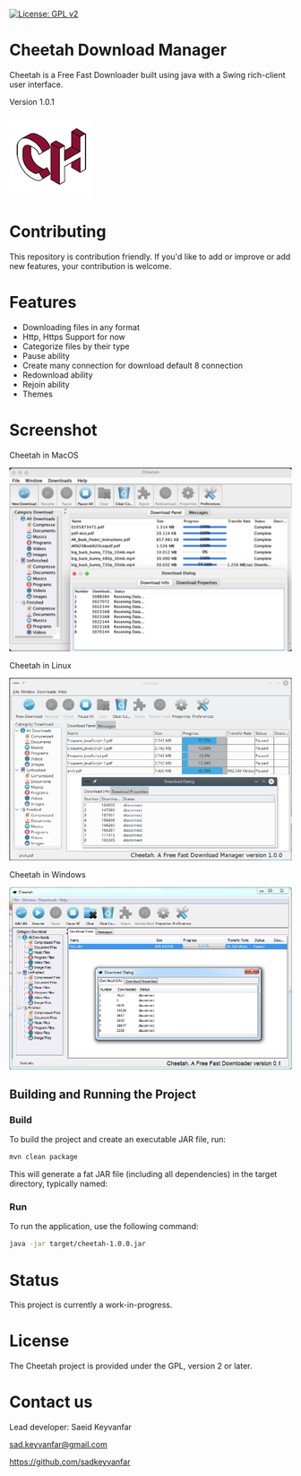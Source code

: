 [![License: GPL v2](https://img.shields.io/badge/License-GPL_v2-blue.svg)](https://www.gnu.org/licenses/old-licenses/gpl-2.0.en.html)
# Cheetah Download Manager
Cheetah is a Free Fast Downloader built using java with a Swing rich-client user interface.

Version 1.0.1

![Alt text](/src/main/resources/images/ms-icon-150x150.png?raw=true "Cheetah")

# Contributing

This repository is contribution friendly. If you'd like to add or improve or add new features, your contribution is welcome.

# Features
* Downloading files in any format
* Http, Https Support for now
* Categorize files by their type
* Pause ability
* Create many connection for download default 8 connection
* Redownload ability
* Rejoin ability
* Themes

# Screenshot

Cheetah in MacOS

![Alt text](/doc/Cheetah%20in%20MacOS.png?raw=true "Cheetah")

Cheetah in Linux

![Alt text](/doc/Cheetah%20in%20Linux.png?raw=true "Cheetah")


Cheetah in Windows

![Alt text](/doc/Cheetah%20in%20Windows.png?raw=true "Cheetah") 

## Building and Running the Project

### Build

To build the project and create an executable JAR file, run:

```bash
mvn clean package
```

This will generate a fat JAR file (including all dependencies) in the target directory, typically named:

### Run

To run the application, use the following command:

```bash
java -jar target/cheetah-1.0.0.jar 
```

# Status
This project is currently a work-in-progress.

# License
The Cheetah project is provided under the GPL, version 2 or later.

# Contact us
Lead developer: Saeid Keyvanfar

sad.keyvanfar@gmail.com

https://github.com/sadkeyvanfar
